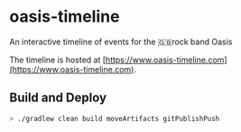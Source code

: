 # oasis-timeline
An interactive timeline of events for the 🇬🇧rock band Oasis

The timeline is hosted at [https://www.oasis-timeline.com](https://www.oasis-timeline.com).

## Build and Deploy

```sh
> ./gradlew clean build moveArtifacts gitPublishPush
```

